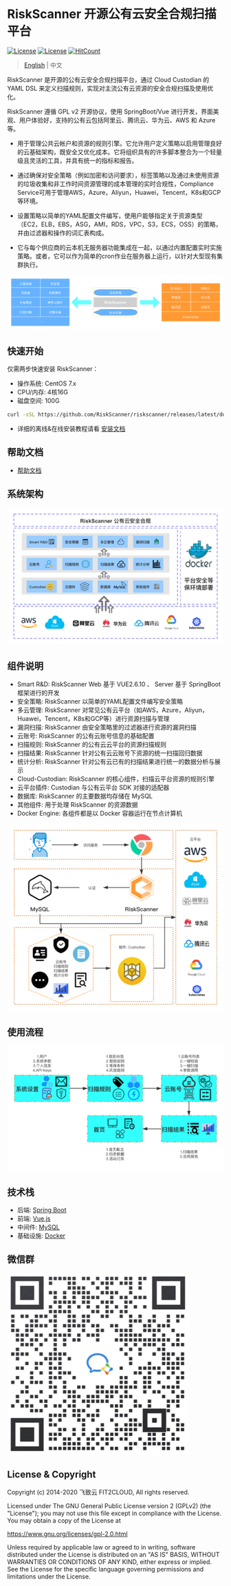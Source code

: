 # RiskScanner 开源公有云安全合规扫描平台

[![License](https://img.shields.io/badge/license-Apache%202-blue.svg)](https://www.apache.org/licenses/LICENSE-2.0)
[![License](https://img.shields.io/badge/License-Apache%202.0-red)](https://img.shields.io/badge/License-Apache%202.0-red)
[![HitCount](http://hits.dwyl.com/fit2cloudrd/fit2clolud20-risk-service.svg)](http://hits.dwyl.com/fit2cloudrd/fit2clolud20-risk-service.svg)

> [English](README_EN.md) | 中文

RiskScanner 是开源的公有云安全合规扫描平台，通过 Cloud Custodian 的 YAML DSL 来定义扫描规则，实现对主流公有云资源的安全合规扫描及使用优化。

RiskScanner 遵循 GPL v2 开源协议，使用 SpringBoot/Vue 进行开发，界面美观、用户体验好，支持的公有云包括阿里云、腾讯云、华为云、AWS 和 Azure等。

- 用于管理公共云帐户和资源的规则引擎。它允许用户定义策略以启用管理良好的云基础架构，既安全又优化成本。它将组织具有的许多脚本整合为一个轻量级且灵活的工具，并具有统一的指标和报告。

- 通过确保对安全策略（例如加密和访问要求），标签策略以及通过未使用资源的垃圾收集和非工作时间资源管理的成本管理的实时合规性，Compliance Service可用于管理AWS，Azure，Aliyun，Huawei，Tencent，K8s和GCP等环境。

- 设置策略以简单的YAML配置文件编写，使用户能够指定关于资源类型（EC2，ELB，EBS，ASG，AMI，RDS，VPC，S3，ECS，OSS）的策略，并由过滤器和操作的词汇表构成。

- 它与每个供应商的云本机无服务器功能集成在一起，以通过内置配置实时实施策略。或者，它可以作为简单的cron作业在服务器上运行，以针对大型现有集群执行。

![产品的功能域能力](./frontend/src/assets/img/readme/产品的功能域能力.png)

## 快速开始

仅需两步快速安装 RiskScanner：
  * 操作系统: CentOS 7.x
  * CPU/内存: 4核16G
  * 磁盘空间: 100G
      
```sh
curl -sSL https://github.com/RiskScanner/riskscanner/releases/latest/download/quick_start.sh | sh
```

* 详细的离线&在线安装教程请看 [安装文档](https://rs-docs.fit2cloud.com/quick_start/)

## 帮助文档

- [帮助文档](https://rs-docs.fit2cloud.com/)

## 系统架构

![runoob](./frontend/src/assets/img/readme/system-arch.png)

## 组件说明
- Smart R&D: RiskScanner Web 基于 VUE2.6.10 、 Server 基于 SpringBoot 框架进行的开发
- 安全策略: RiskScanner 以简单的YAML配置文件编写安全策略
- 多云管理: RiskScanner 对常见公有云平台（如AWS，Azure，Aliyun，Huawei，Tencent，K8s和GCP等）进行资源扫描与管理
- 漏洞扫描: RiskScanner 由安全策略里的过滤器进行资源的漏洞扫描
- 云账号: RiskScanner 的公有云账号信息的基础配置
- 扫描规则: RiskScanner 的公有云云平台的资源扫描规则
- 扫描结果: RiskScanner 针对公有云云账号下资源的统一扫描回归数据
- 统计分析: RiskScanner 针对公有云已有的扫描结果进行统一的数据分析与展示
- Cloud-Custodian: RiskScanner 的核心组件，扫描云平台资源的规则引擎
- 云平台插件: Custodian 与公有云平台 SDK 对接的适配器
- 数据库: RiskScanner 的主要数据均存储在 MySQL
- 其他组件: 用于处理 RiskScanner 的资源数据
- Docker Engine: 各组件都是以 Docker 容器运行在节点计算机

![组件说明](./frontend/src/assets/img/readme/components.png)

## 使用流程

![runoob](./frontend/src/assets/img/readme/process.png)

## 技术栈

- 后端: [Spring Boot](https://www.tutorialspoint.com/spring_boot/spring_boot_introduction.htm)
- 前端: [Vue.js](https://vuejs.org/)
- 中间件: [MySQL](https://www.mysql.com/)
- 基础设施: [Docker](https://www.docker.com/)

## 微信群

![wechat-group](./frontend/src/assets/img/readme/group.png)

## License & Copyright

Copyright (c) 2014-2020 飞致云 FIT2CLOUD, All rights reserved.

Licensed under The GNU General Public License version 2 (GPLv2)  (the "License"); you may not use this file except in compliance with the License. You may obtain a copy of the License at

https://www.gnu.org/licenses/gpl-2.0.html

Unless required by applicable law or agreed to in writing, software distributed under the License is distributed on an "AS IS" BASIS, WITHOUT WARRANTIES OR CONDITIONS OF ANY KIND, either express or implied. See the License for the specific language governing permissions and limitations under the License.
